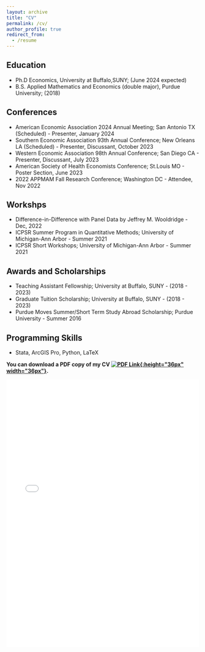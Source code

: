 ```yaml
---
layout: archive
title: "CV"
permalink: /cv/
author_profile: true
redirect_from:
  - /resume
---
```


## Education ##
- Ph.D Economics, University at Buffalo,SUNY; (June 2024 expected)
- B.S. Applied Mathematics and Economics (double major), Purdue University; (2018)

## Conferences ##

- American Economic Association 2024 Annual Meeting; San Antonio TX (Scheduled) - Presenter, January 2024
- Southern Economic Association 93th Annual Conference; New Orleans LA (Scheduled) - Presenter, Discussant, October 2023
- Western Economic Association 98th Annual Conference; San Diego CA - Presenter, Discussant, July 2023
- American Society of Health Economists Conference; St.Louis MO - Poster Section, June 2023
- 2022 APPMAM Fall Research Conference; Washington DC - Attendee, Nov 2022

## Workshps ##
- Difference-in-Difference with Panel Data by Jeffrey M. Wooldridge - Dec, 2022
- ICPSR Summer Program in Quantitative Methods; University of Michigan-Ann Arbor - Summer 2021
- ICPSR Short Workshops; University of Michigan-Ann Arbor - Summer 2021

## Awards and Scholarships ##
- Teaching Assistant Fellowship; University at Buffalo, SUNY - (2018 - 2023)
- Graduate Tuition Scholarship; University at Buffalo, SUNY - (2018 - 2023)
- Purdue Moves Summer/Short Term Study Abroad Scholarship; Purdue University - Summer 2016

## Programming Skills ##
- Stata, ArcGIS Pro, Python, LaTeX

**You can download a PDF copy of my CV [![PDF Link](/yushangw/images/research/pdf.jpeg){:height="36px" width="36px"}](/yushangw/files/pdf/CV_YushangWei_Research.pdf).**
<iframe src="/yushangw/files/pdf/CV_YushangWei_Research.pdf" width="100%" height="700" frameborder="no" border="0" marginwidth="0" marginheight="0"></iframe>
